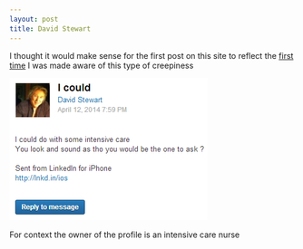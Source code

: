 ```yaml
---
layout: post
title: David Stewart
---
```


I thought it would make sense for the first post on this site to reflect the [first time](http://tosbourn.com/david-stewart-marketing-digital-solutions-thinks-ok-creep-females-linkedin/) I was made aware of this type of creepiness

![David Stewart](/img/david-stewart.png)

For context the owner of the profile is an intensive care nurse

